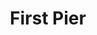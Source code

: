 ---
facebook: https://facebook.com/firstpier
instagram: https://instagram.com/firstpier
linkedin: https://linkedin.com/company/helmdigital
logohandle: firstpier
sort: firstpier
title: First Pier
twitter: https://x.com/steadythehelm
website: https://www.firstpier.com/
---